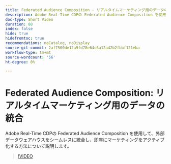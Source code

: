 ```yaml
---
title: Federated Audience Composition - リアルタイムマーケティング用のデータの統合
description: Adobe Real-Time CDPの Federated Audience Composition を使用して、外部データウェアハウスをシームレスに統合し、即座にマーケティングをアクティブ化する方法について説明します。
doc-type: Short Video
duration: 88
index: false
hide: true
hidefromtoc: true
recommendations: noCatalog, noDisplay
source-git-commit: 2af7500de12a9fd78e64c6a12a42b2fbbf121eba
workflow-type: tm+mt
source-wordcount: '56'
ht-degree: 0%

---
```



# Federated Audience Composition: リアルタイムマーケティング用のデータの統合

Adobe Real-Time CDPの Federated Audience Composition を使用して、外部データウェアハウスをシームレスに統合し、即座にマーケティングをアクティブ化する方法について説明します。

<!-- 62_S508_3442517_87_federated-audience-composition-unifying-data-for-realtime-marketing -->
>[!VIDEO](https://video.tv.adobe.com/v/3458196/?learn=on&enablevpops=true)
